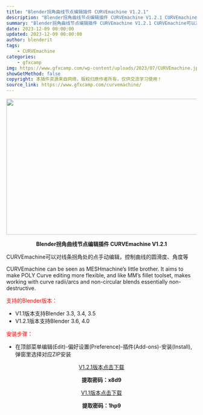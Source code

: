 ```yaml
---
title: "Blender拐角曲线节点编辑插件 CURVEmachine V1.2.1"
description: "Blender拐角曲线节点编辑插件 CURVEmachine V1.2.1 CURVEmachine可以对线条拐角处的点手动编辑，控制曲线的圆滑度、角度等 CURVEmachine can be se..."
summary: "Blender拐角曲线节点编辑插件 CURVEmachine V1.2.1 CURVEmachine可以对线条拐角处的点手动编辑，控制曲线的圆滑度、角度等 CURVEmachine can be se..."
date: 2023-12-09 00:00:00
updated: 2023-12-09 00:00:00
author: blenderit
tags: 
    - CURVEmachine
categories:
    - gfxcamp
img: https://www.gfxcamp.com/wp-content/uploads/2023/07/CURVEmachine.jpg
showGetMethod: false
copyright: 本插件资源来自网络，版权归原作者所有，仅供交流学习使用！
source_link: https://www.gfxcamp.com/curvemachine/
---
```

<div><p><img decoding="async" class="aligncenter size-full wp-image-113455" src="https://www.gfxcamp.com/wp-content/uploads/2023/07/CURVEmachine.jpg" data-src="https://www.gfxcamp.com/wp-content/uploads/2023/07/CURVEmachine.jpg" alt="" width="640" height="360" data-srcset="https://www.gfxcamp.com/wp-content/uploads/2023/07/CURVEmachine.jpg 640w, https://www.gfxcamp.com/wp-content/uploads/2023/07/CURVEmachine-150x84.jpg 150w" data-sizes="(max-width: 640px) 100vw, 640px"></p><p style="text-align: center;"><strong>Blender拐角曲线节点编辑插件 CURVEmachine V1.2.1</strong></p><p>CURVEmachine可以对线条拐角处的点手动编辑，控制曲线的圆滑度、角度等</p><p>CURVEmachine can be seen as MESHmachine’s little brother. It aims to make POLY Curve editing more flexible, and like MM’s fillet toolset, makes working with curve radii/arcs and non-circular blends essentially non-destructive.</p><p style="text-align: left;"><span style="color: #ff0000;">支持的Blender版本：</span></p><ul>
<li style="text-align: left;">V1.1版本支持Blender 3.3, 3.4, 3.5</li>
<li>V1.2.1版本支持Blender 3.6, 4.0</li>
</ul><p style="text-align: left;"><span style="color: #ff0000;">安装步骤：</span></p><ul>
<li>在顶部菜单编辑(Edit)-偏好设置(Preference)-插件(Add-ons)-安装(Install),弹窗里选择对应ZIP安装</li>
</ul><p style="text-align: center;"><a class="maxbutton-3 maxbutton maxbutton-baidu" target="_blank" rel="noopener" href="https://pan.baidu.com/s/15H7_RHTxkh3qomPN_q8LuA?pwd=x8d9"><span class="mb-text">V1.2.1版本点击下载</span></a></p><p style="text-align: center;"><strong>提取密码：x8d9</strong></p><p style="text-align: center;"><a class="maxbutton-3 maxbutton maxbutton-baidu" target="_blank" rel="noopener" href="https://pan.baidu.com/s/1humGKzAV1qOeUmGzqS7f-Q?pwd=1hp9"><span class="mb-text">V1.1版本点击下载</span></a></p><p style="text-align: center;"><strong>提取密码：1hp9</strong></p></div>